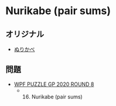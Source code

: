 # Nurikabe (pair sums)

## オリジナル
- [ぬりかべ](nurikabe.md)

## 問題
- [WPF PUZZLE GP 2020 ROUND 8](../questions/wpfpgp2020-8.md)
	- 16. Nurikabe (pair sums)
